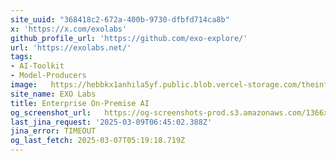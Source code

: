 ```yaml
---
site_uuid: "368418c2-672a-400b-9730-dfbfd714ca8b"
x: 'https://x.com/exolabs'
github_profile_url: 'https://github.com/exo-explore/'
url: 'https://exolabs.net/'
tags:
- AI-Toolkit
- Model-Producers
image:   https://hebbkx1anhila5yf.public.blob.vercel-storage.com/theinformation_logo-UpZgzlApi9eYGQgmLw1aPjRywGXjkz.jpeg
site_name: EXO Labs
title: Enterprise On-Premise AI
og_screenshot_url:   https://og-screenshots-prod.s3.amazonaws.com/1366x768/80/false/f134fe6e6e3499157922d843be80cfe6b279a904ff225d8fd86c03891bf6c68a.jpeg
last_jina_request: '2025-03-09T06:45:02.388Z'
jina_error: TIMEOUT
og_last_fetch: 2025-03-07T05:19:18.719Z
---
```


